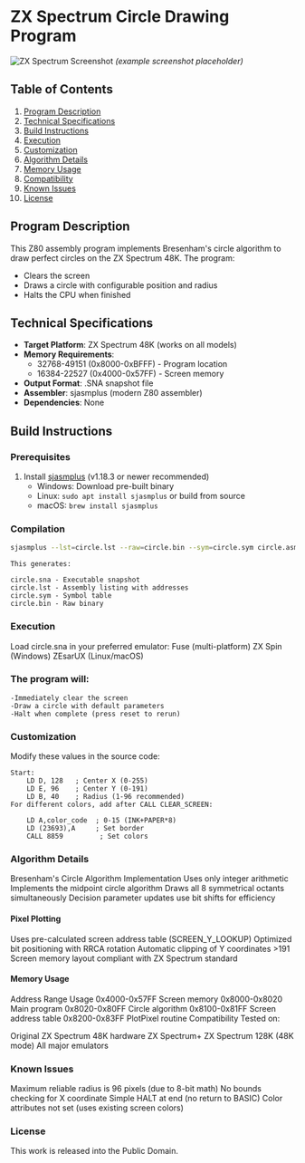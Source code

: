 # ZX Spectrum Circle Drawing Program

![ZX Spectrum Screenshot](https://github.com/yourusername/zx-spectrum-circle/raw/main/screenshot.png) *(example screenshot placeholder)*

## Table of Contents
1. [Program Description](#program-description)
2. [Technical Specifications](#technical-specifications)
3. [Build Instructions](#build-instructions)
4. [Execution](#execution)
5. [Customization](#customization)
6. [Algorithm Details](#algorithm-details)
7. [Memory Usage](#memory-usage)
8. [Compatibility](#compatibility)
9. [Known Issues](#known-issues)
10. [License](#license)

## Program Description

This Z80 assembly program implements Bresenham's circle algorithm to draw perfect circles on the ZX Spectrum 48K. The program:
- Clears the screen
- Draws a circle with configurable position and radius
- Halts the CPU when finished

## Technical Specifications

- **Target Platform**: ZX Spectrum 48K (works on all models)
- **Memory Requirements**: 
  - 32768-49151 (0x8000-0xBFFF) - Program location
  - 16384-22527 (0x4000-0x57FF) - Screen memory
- **Output Format**: .SNA snapshot file
- **Assembler**: sjasmplus (modern Z80 assembler)
- **Dependencies**: None

## Build Instructions

### Prerequisites
1. Install [sjasmplus](https://github.com/z00m128/sjasmplus) (v1.18.3 or newer recommended)
   - Windows: Download pre-built binary
   - Linux: `sudo apt install sjasmplus` or build from source
   - macOS: `brew install sjasmplus`

### Compilation
```bash
sjasmplus --lst=circle.lst --raw=circle.bin --sym=circle.sym circle.asm
```
    This generates:

    circle.sna - Executable snapshot
    circle.lst - Assembly listing with addresses
    circle.sym - Symbol table
    circle.bin - Raw binary

### Execution
  Load circle.sna in your preferred emulator:
  Fuse (multi-platform)
  ZX Spin (Windows)
  ZEsarUX (Linux/macOS)

### The program will:

    -Immediately clear the screen
    -Draw a circle with default parameters
    -Halt when complete (press reset to rerun)

### Customization
Modify these values in the source code:

```assembly
Start:
    LD D, 128   ; Center X (0-255)
    LD E, 96    ; Center Y (0-191)
    LD B, 40    ; Radius (1-96 recommended)
For different colors, add after CALL CLEAR_SCREEN:
```
```assembly
    LD A,color_code  ; 0-15 (INK+PAPER*8)
    LD (23693),A     ; Set border
    CALL 8859         ; Set colors
```
### Algorithm Details
Bresenham's Circle Algorithm Implementation
Uses only integer arithmetic
Implements the midpoint circle algorithm
Draws all 8 symmetrical octants simultaneously
Decision parameter updates use bit shifts for efficiency

#### Pixel Plotting
Uses pre-calculated screen address table (SCREEN_Y_LOOKUP)
Optimized bit positioning with RRCA rotation
Automatic clipping of Y coordinates >191
Screen memory layout compliant with ZX Spectrum standard

#### Memory Usage
Address Range	Usage
0x4000-0x57FF	Screen memory
0x8000-0x8020	Main program
0x8020-0x80FF	Circle algorithm
0x8100-0x81FF	Screen address table
0x8200-0x83FF	PlotPixel routine
Compatibility
Tested on:

Original ZX Spectrum 48K hardware
ZX Spectrum+
ZX Spectrum 128K (48K mode)
All major emulators

### Known Issues
Maximum reliable radius is 96 pixels (due to 8-bit math)
No bounds checking for X coordinate
Simple HALT at end (no return to BASIC)
Color attributes not set (uses existing screen colors)
### License
This work is released into the Public Domain.
